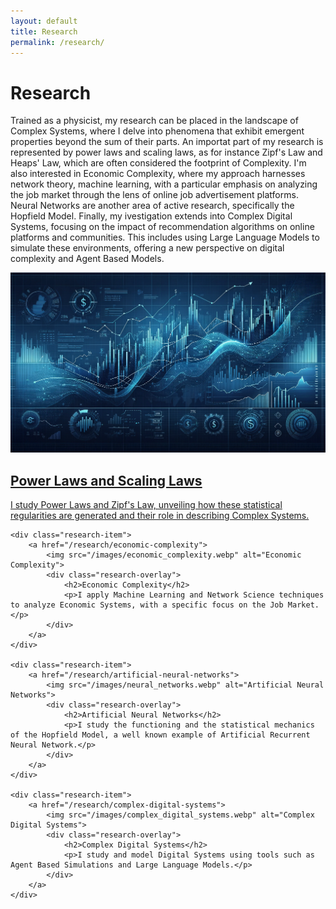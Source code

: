 ```yaml
---
layout: default
title: Research
permalink: /research/
---
```


<!-- Research Page Title -->
<h1>Research</h1>

<!-- Short Introductory Paragraph -->
Trained as a physicist, my research can be placed in the landscape of Complex Systems, where I delve into phenomena that exhibit emergent properties beyond the sum of their parts. An importat part of my research is represented by power laws and scaling laws, as for instance Zipf's Law and Heaps' Law, which are often considered the footprint of Complexity. I'm also interested in Economic Complexity, where my approach harnesses network theory, machine learning, with a particular emphasis on analyzing the job market through the lens of online job advertisement platforms. Neural Networks are another area of active research, specifically the Hopfield Model. Finally, my ivestigation extends into Complex Digital Systems, focusing on the impact of recommendation algorithms on online platforms and communities. This includes using Large Language Models to simulate these environments, offering a new perspective on digital complexity and Agent Based Models. 
<div class="research-areas">
    <div class="research-item">
        <a href="/research/power-laws">
            <img src="/images/power_laws.webp" alt="Power Laws and Scaling Laws">
            <div class="research-overlay">
                <h2>Power Laws and Scaling Laws</h2>
                <p>I study Power Laws and Zipf's Law, unveiling how these statistical regularities are generated and their role in describing Complex Systems.</p>
            </div>
        </a>
    </div>
    
    <div class="research-item">
        <a href="/research/economic-complexity">
            <img src="/images/economic_complexity.webp" alt="Economic Complexity">
            <div class="research-overlay">
                <h2>Economic Complexity</h2>
                <p>I apply Machine Learning and Network Science techniques to analyze Economic Systems, with a specific focus on the Job Market.</p>
            </div>
        </a>
    </div>
    
    <div class="research-item">
        <a href="/research/artificial-neural-networks">
            <img src="/images/neural_networks.webp" alt="Artificial Neural Networks">
            <div class="research-overlay">
                <h2>Artificial Neural Networks</h2>
                <p>I study the functioning and the statistical mechanics of the Hopfield Model, a well known example of Artificial Recurrent Neural Network.</p>
            </div>
        </a>
    </div>
    
    <div class="research-item">
        <a href="/research/complex-digital-systems">
            <img src="/images/complex_digital_systems.webp" alt="Complex Digital Systems">
            <div class="research-overlay">
                <h2>Complex Digital Systems</h2>
                <p>I study and model Digital Systems using tools such as Agent Based Simulations and Large Language Models.</p>
            </div>
        </a>
    </div>
</div>

